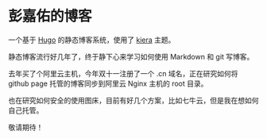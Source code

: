 彭嘉佑的博客
==========

一个基于 [Hugo](https://gohugo.io/) 的静态博客系统，使用了 [kiera](https://themes.gohugo.io/hugo-kiera/) 主题。

静态博客流行好几年了，终于静下心来学习如何使用 Markdown 和 git 写博客。

去年买了个阿里云主机，今年双十一注册了一个 .cn 域名，正在研究如何将 github page 托管的博客同步到阿里云 Nginx 主机的 root 目录。

也在研究如何安全的使用图床，目前有好几个方案，比如七牛云，但是我在想如何自己托管。

敬请期待！